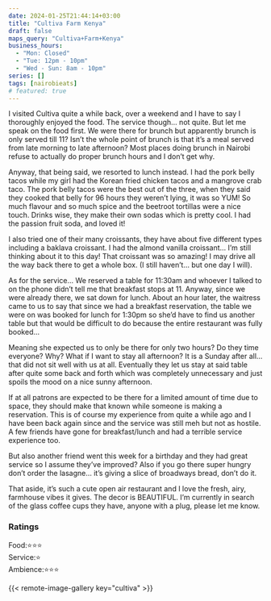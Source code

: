 ```yaml
---
date: 2024-01-25T21:44:14+03:00
title: "Cultiva Farm Kenya"
draft: false
maps_query: "Cultiva+Farm+Kenya"
business_hours:
  - "Mon: Closed"
  - "Tue: 12pm - 10pm"
  - "Wed - Sun: 8am - 10pm"
series: []
tags: [nairobieats]
# featured: true
---
```


I visited Cultiva quite a while back, over a weekend and I have to say I thoroughly enjoyed the food. The service though… not quite. But let me speak on the food first. We were there for brunch but apparently brunch is only served till 11? Isn’t the whole point of brunch is that it’s a meal served from late morning to late afternoon? Most places doing brunch in Nairobi refuse to actually do proper brunch hours and I don’t get why.

Anyway, that being said, we resorted to lunch instead. I had the pork belly tacos while my girl had the Korean fried chicken tacos and a mangrove crab taco. The pork belly tacos were the best out of the three, when they said they cooked that belly for 96 hours they weren’t lying, it was so YUM! So much flavour and so much spice and the beetroot tortillas were a nice touch. Drinks wise, they make their own sodas which is pretty cool. I had the passion fruit soda, and loved it!

I also tried one of their many croissants, they have about five different types including a baklava croissant. I had the almond vanilla croissant… I’m still thinking about it to this day! That croissant was so amazing! I may drive all the way back there to get a whole box. (I still haven’t… but one day I will).

As for the service... We reserved a table for 11:30am and whoever I talked to on the phone didn’t tell me that breakfast stops at 11. Anyway, since we were already there, we sat down for lunch. About an hour later, the waitress came to us to say that since we had a breakfast reservation, the table we were on was booked for lunch for 1:30pm so she’d have to find us another table but that would be difficult to do because the entire restaurant was fully booked…

Meaning she expected us to only be there for only two hours? Do they time everyone? Why? What if I want to stay all afternoon? It is a Sunday after all… that did not sit well with us at all. Eventually they let us stay at said table after quite some back and forth which was completely unnecessary and just spoils the mood on a nice sunny afternoon.

If at all patrons are expected to be there for a limited amount of time due to space, they should make that known while someone is making a reservation. This is of course my experience from quite a while ago and I have been back again since and the service was still meh but not as hostile. A few friends have gone for breakfast/lunch and had a terrible service experience too.

But also another friend went this week for a birthday and they had great service so I assume they’ve improved? Also if you go there super hungry don’t order the lasagne… it’s giving a slice of broadways bread, don’t do it.

That aside, it’s such a cute open air restaurant and I love the fresh, airy, farmhouse vibes it gives. The decor is BEAUTIFUL. I’m currently in search of the glass coffee cups they have, anyone with a plug, please let me know.

### Ratings

Food:⭐️⭐️⭐️<br>
Service:⭐️<br>
Ambience:⭐️⭐️⭐️<br>

{{< remote-image-gallery key="cultiva" >}}
